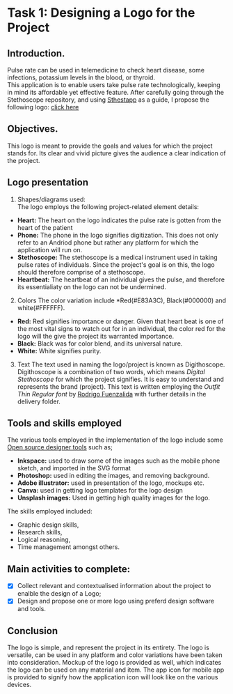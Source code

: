 # Task 1: Designing a Logo for the Project
## Introduction.
Pulse rate can be used in telemedicine to check heart disease, some infections, potassium levels in the blood, or thyroid.  
This application is to enable users take pulse rate technologically, keeping in mind its affordable yet effective feature.
After carefully going through the Stethoscope repository, and using [Sthestapp](https://www.hackster.io/mixpose/digital-stethoscope-ai-1e0229) as a guide, I propose the following logo: [click here](https://drive.google.com/drive/folders/1ZMaIH_GRyx1ZEmlMAKi2x1EX9ti4gpnu?usp=sharing)

## Objectives.
This logo is meant to provide the goals and values for which the project stands for. 
Its clear and vivid picture gives the audience a clear indication of the project.

## Logo presentation
1. Shapes/diagrams used:<br> 
The logo employs the following project-related element details:
* **Heart:** The heart on the logo indicates the pulse rate is gotten from the heart of the patient
* **Phone:** The phone in the logo signifies digitization. This does not only refer to an Andriod phone but rather any platform for which the application will run on.
* **Stethoscope:** The stethoscope is a medical instrument used in taking pulse rates of individuals. Since the project's goal is on this, the logo should therefore comprise of a stethoscope.
* **Heartbeat:** The heartbeat of an individual gives the pulse, and therefore its essentialiaty on the logo can not be undermined.

2. Colors
The color variation include *Red(#E83A3C), Black(#000000) and white(#FFFFFF). 
* **Red:** Red signifies importance or danger. Given that heart beat is one of the most vital signs to watch out for in an individual, the color red for the logo will the give the project its warranted importance.
* **Black:** Black was for color blend, and its universal nature.
* **White:** White signifies purity. 

3. Text
The text used in naming the logo/project is known as Digithoscope. <br>
Digithoscope is a combination of two words, which means *Digital Stethoscope* for which the project signifies. 
It is easy to understand and represents the brand (project).
This text is written employing the *Outfit Thin Regular font* by [Rodrigo Fuenzalida](https://befonts.com/outfit-font.html) with further details in the delivery folder.

## Tools and skills employed
The various tools employed in the implementation of the logo include some [Open source designer tools](https://geekflare.com/open-source-designer-tools/) such as;
* **Inkspace:** used to draw some of the images such as the mobile phone sketch, and imported in the SVG format
* **Photoshop:** used in editing the images, and removing background. 
* **Adobe illustrator:** used in presentation of the logo, mockups etc.
* **Canva:** used in getting logo templates for the logo design
* **Unsplash images:** Used in getting high quality images for the logo.

The skills employed included:
* Graphic design skills, 
* Research skills, 
* Logical reasoning, 
* Time management amongst others. 

## Main activities to complete: 
- [x] Collect relevant and contextualised information about the project to enalble the design of a Logo;
- [x] Design and propose one or more logo using preferd design software and tools.

## Conclusion
The logo is simple, and represent the project in its entirety. 
The logo is versatile, can be used in any platform and color variations have been taken into consideration. 
Mockup of the logo is provided as well, which indicates the logo can be used on any material and item.
The app icon for mobile app is provided to signify how the application icon will look like on the various devices.
